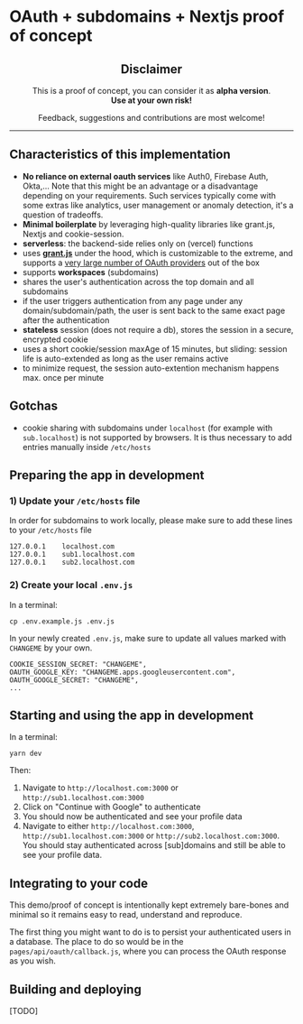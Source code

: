 # OAuth + subdomains + Nextjs proof of concept

<div style="text-align: center; max-width: 30rem; margin: auto">

## Disclaimer

This is a proof of concept, you can consider it as **alpha version**.\
**Use at your own risk!**

Feedback, suggestions and contributions are most welcome!

</div>

<hr/>

## Characteristics of this implementation

- **No reliance on external oauth services** like Auth0, Firebase Auth, Okta,... Note that this might be an advantage or a disadvantage depending on your requirements. Such services typically come with some extras like analytics, user management or anomaly detection, it's a question of tradeoffs.
- **Minimal boilerplate** by leveraging high-quality libraries like grant.js, Nextjs and cookie-session.
- **serverless**: the backend-side relies only on (vercel) functions
- uses [**grant.js**](https://github.com/simov/grant) under the hood, which is customizable to the extreme, and supports a [very large number of OAuth providers](https://github.com/simov/grant#200-supported-providers--oauth-playground) out of the box
- supports **workspaces** (subdomains)
- shares the user's authentication across the top domain and all subdomains
- if the user triggers authentication from any page under any domain/subdomain/path, the user is sent back to the same exact page after the authentication
- **stateless** session (does not require a db), stores the session in a secure, encrypted cookie
- uses a short cookie/session maxAge of 15 minutes, but sliding: session life is auto-extended as long as the user remains active
- to minimize request, the session auto-extention mechanism happens max. once per minute

## Gotchas

- cookie sharing with subdomains under `localhost` (for example with `sub.localhost`) is not supported by browsers. It is thus necessary to add entries manually inside `/etc/hosts`

## Preparing the app in development

### 1) Update your `/etc/hosts` file

In order for subdomains to work locally, please make sure to add these lines to your `/etc/hosts` file

```
127.0.0.1    localhost.com
127.0.0.1    sub1.localhost.com
127.0.0.1    sub2.localhost.com
```

### 2) Create your local `.env.js`

In a terminal:

```
cp .env.example.js .env.js
```

In your newly created `.env.js`, make sure to update all values marked with `CHANGEME` by your own.

```
COOKIE_SESSION_SECRET: "CHANGEME",
OAUTH_GOOGLE_KEY: "CHANGEME.apps.googleusercontent.com",
OAUTH_GOOGLE_SECRET: "CHANGEME",
...
```

## Starting and using the app in development

In a terminal:

```
yarn dev
```

Then:

1. Navigate to `http://localhost.com:3000` or `http://sub1.localhost.com:3000`
2. Click on "Continue with Google" to authenticate
3. You should now be authenticated and see your profile data
4. Navigate to either `http://localhost.com:3000`, `http://sub1.localhost.com:3000` or `http://sub2.localhost.com:3000`. You should stay authenticated across [sub]domains and still be able to see your profile data.

## Integrating to your code

This demo/proof of concept is intentionally kept extremely bare-bones and minimal so it remains easy to read, understand and reproduce.

The first thing you might want to do is to persist your authenticated users in a database. The place to do so would be in the `pages/api/oauth/callback.js`, where you can process the OAuth response as you wish.

## Building and deploying

[TODO]
